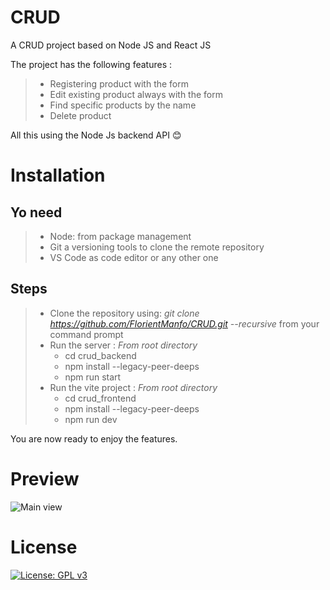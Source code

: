 # CRUD
A CRUD project based on Node JS and React JS

The project has the following features :
> - Registering product with the form
> - Edit existing product always with the form
> - Find specific products by the name
> - Delete product

 All this using the Node Js backend API 😊

# Installation

  ## Yo need 
  > * Node: from package management
  > * Git a versioning tools to clone the remote repository
  > * VS Code as code editor or any other one
  >
  ## Steps
  > - Clone the repository using: *git clone https://github.com/FlorientManfo/CRUD.git --recursive* from your command prompt
  > - Run the server : *From root directory*
  >   - cd crud_backend
  >   - npm install --legacy-peer-deeps
  >   - npm run start
  > - Run the vite project : *From root directory*
  >   - cd crud_frontend
  >   - npm install --legacy-peer-deeps
  >   - npm run dev

 You are now ready to enjoy the features.

# Preview

![Main view](https://github.com/FlorientManfo/CRUD/assets/86477019/14ccd07f-1a43-4213-861d-2b1b1a71589c)

# License
[![License: GPL v3](https://img.shields.io/badge/License-GPLv3-blue.svg)](https://www.gnu.org/licenses/gpl-3.0)




